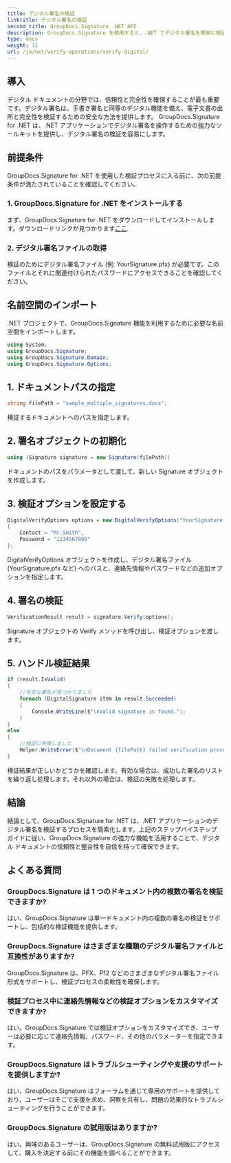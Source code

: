 ```yaml
---
title: デジタル署名の検証
linktitle: デジタル署名の検証
second_title: GroupDocs.Signature .NET API
description: GroupDocs.Signature を使用すると、.NET でデジタル署名を簡単に検証できます。文書の信頼性と整合性を簡単に確保します。
type: docs
weight: 11
url: /ja/net/verify-operations/verify-digital/
---
```

## 導入
デジタル ドキュメントの分野では、信頼性と完全性を確保することが最も重要です。デジタル署名は、手書き署名と同等のデジタル機能を備え、電子文書の出所と完全性を検証するための安全な方法を提供します。 GroupDocs.Signature for .NET は、.NET アプリケーションでデジタル署名を操作するための強力なツールキットを提供し、デジタル署名の検証を容易にします。
## 前提条件
GroupDocs.Signature for .NET を使用した検証プロセスに入る前に、次の前提条件が満たされていることを確認してください。
### 1. GroupDocs.Signature for .NET をインストールする
まず、GroupDocs.Signature for .NET をダウンロードしてインストールします。ダウンロードリンクが見つかります[ここ](https://releases.groupdocs.com/signature/net/).
### 2. デジタル署名ファイルの取得
検証のためにデジタル署名ファイル (例: YourSignature.pfx) が必要です。このファイルとそれに関連付けられたパスワードにアクセスできることを確認してください。

## 名前空間のインポート
.NET プロジェクトで、GroupDocs.Signature 機能を利用するために必要な名前空間をインポートします。

```csharp
using System;
using GroupDocs.Signature;
using GroupDocs.Signature.Domain;
using GroupDocs.Signature.Options;
```
## 1. ドキュメントパスの指定
```csharp
string filePath = "sample_multiple_signatures.docx";
```
検証するドキュメントへのパスを指定します。
## 2. 署名オブジェクトの初期化
```csharp
using (Signature signature = new Signature(filePath))
```
ドキュメントのパスをパラメータとして渡して、新しい Signature オブジェクトを作成します。
## 3. 検証オプションを設定する
```csharp
DigitalVerifyOptions options = new DigitalVerifyOptions("YourSignature.pfx")
{
    Contact = "Mr.Smith",
    Password = "1234567890"
};
```
DigitalVerifyOptions オブジェクトを作成し、デジタル署名ファイル (YourSignature.pfx など) へのパスと、連絡先情報やパスワードなどの追加オプションを指定します。
## 4. 署名の検証
```csharp
VerificationResult result = signature.Verify(options);
```
Signature オブジェクトの Verify メソッドを呼び出し、検証オプションを渡します。
## 5. ハンドル検証結果
```csharp
if (result.IsValid)
{
    //有効な署名が見つかりました
    foreach (DigitalSignature item in result.Succeeded)
    {
        Console.WriteLine($"\nValid signature is found.");
    }
}
else
{
    //検証に失敗しました
    Helper.WriteError($"\nDocument {filePath} failed verification process.");
}
```
検証結果が正しいかどうかを確認します。有効な場合は、成功した署名のリストを繰り返し処理します。それ以外の場合は、検証の失敗を処理します。

## 結論
結論として、GroupDocs.Signature for .NET は、.NET アプリケーションのデジタル署名を検証するプロセスを簡素化します。上記のステップバイステップ ガイドに従い、GroupDocs.Signature の強力な機能を活用することで、デジタル ドキュメントの信頼性と整合性を自信を持って確保できます。
## よくある質問
### GroupDocs.Signature は 1 つのドキュメント内の複数の署名を検証できますか?
はい、GroupDocs.Signature は単一ドキュメント内の複数の署名の検証をサポートし、包括的な検証機能を提供します。
### GroupDocs.Signature はさまざまな種類のデジタル署名ファイルと互換性がありますか?
GroupDocs.Signature は、PFX、P12 などのさまざまなデジタル署名ファイル形式をサポートし、検証プロセスの柔軟性を確保します。
### 検証プロセス中に連絡先情報などの検証オプションをカスタマイズできますか?
はい。GroupDocs.Signature では検証オプションをカスタマイズでき、ユーザーは必要に応じて連絡先情報、パスワード、その他のパラメーターを指定できます。
### GroupDocs.Signature はトラブルシューティングや支援のサポートを提供しますか?
はい、GroupDocs.Signature はフォーラムを通じて専用のサポートを提供しており、ユーザーはそこで支援を求め、洞察を共有し、問題の効果的なトラブルシューティングを行うことができます。
### GroupDocs.Signature の試用版はありますか?
はい。興味のあるユーザーは、GroupDocs.Signature の無料試用版にアクセスして、購入を決定する前にその機能を調べることができます。